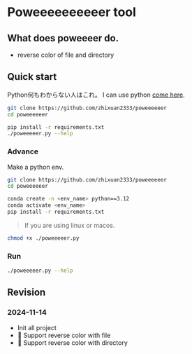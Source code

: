 # Poweeeeeeeeeer tool

## What does poweeeer do.

- reverse color of file and directory

## Quick start

Python何もわからない人はこれ。 I can use python [come here](#advance).
```sh
git clone https://github.com/zhixuan2333/poweeeeeer
cd poweeeeeer

pip install -r requirements.txt
./poweeeeer.py --help
```


### Advance
Make a python env.

```sh
git clone https://github.com/zhixuan2333/poweeeeeer
cd poweeeeeer

conda create -n <env_name> python==3.12
conda activate <env_name>
pip install -r requirements.txt
```

> If you are using linux or macos.
```sh
chmod +x ./poweeeeer.py
```

### Run

```sh
./poweeeeer.py --help
```

## Revision

### 2024-11-14
- Init all project
- 🎉 Support reverse color with file
- 🎉 Support reverse color with directory